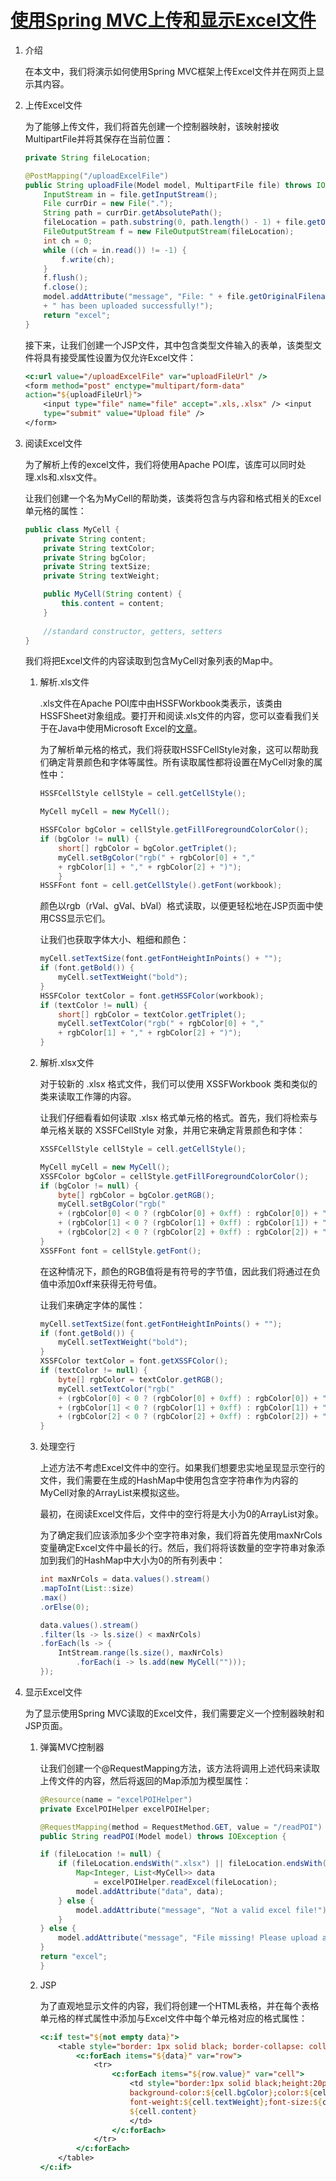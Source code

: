 # [使用Spring MVC上传和显示Excel文件](https://www.baeldung.com/spring-mvc-excel-files)

1. 介绍

    在本文中，我们将演示如何使用Spring MVC框架上传Excel文件并在网页上显示其内容。

2. 上传Excel文件

    为了能够上传文件，我们将首先创建一个控制器映射，该映射接收MultipartFile并将其保存在当前位置：

    ```java
    private String fileLocation;

    @PostMapping("/uploadExcelFile")
    public String uploadFile(Model model, MultipartFile file) throws IOException {
        InputStream in = file.getInputStream();
        File currDir = new File(".");
        String path = currDir.getAbsolutePath();
        fileLocation = path.substring(0, path.length() - 1) + file.getOriginalFilename();
        FileOutputStream f = new FileOutputStream(fileLocation);
        int ch = 0;
        while ((ch = in.read()) != -1) {
            f.write(ch);
        }
        f.flush();
        f.close();
        model.addAttribute("message", "File: " + file.getOriginalFilename() 
        + " has been uploaded successfully!");
        return "excel";
    }
    ```

    接下来，让我们创建一个JSP文件，其中包含类型文件输入的表单，该类型文件将具有接受属性设置为仅允许Excel文件：

    ```jsp
    <c:url value="/uploadExcelFile" var="uploadFileUrl" />
    <form method="post" enctype="multipart/form-data"
    action="${uploadFileUrl}">
        <input type="file" name="file" accept=".xls,.xlsx" /> <input
        type="submit" value="Upload file" />
    </form>
    ```

3. 阅读Excel文件

    为了解析上传的excel文件，我们将使用Apache POI库，该库可以同时处理.xls和.xlsx文件。

    让我们创建一个名为MyCell的帮助类，该类将包含与内容和格式相关的Excel单元格的属性：

    ```java
    public class MyCell {
        private String content;
        private String textColor;
        private String bgColor;
        private String textSize;
        private String textWeight;

        public MyCell(String content) {
            this.content = content;
        }
        
        //standard constructor, getters, setters
    }
    ```

    我们将把Excel文件的内容读取到包含MyCell对象列表的Map中。

    1. 解析.xls文件

        .xls文件在Apache POI库中由HSSFWorkbook类表示，该类由HSSFSheet对象组成。要打开和阅读.xls文件的内容，您可以查看我们关于在Java中使用Microsoft Excel的[文章](https://www.baeldung.com/java-microsoft-excel)。

        为了解析单元格的格式，我们将获取HSSFCellStyle对象，这可以帮助我们确定背景颜色和字体等属性。所有读取属性都将设置在MyCell对象的属性中：

        ```java
        HSSFCellStyle cellStyle = cell.getCellStyle();

        MyCell myCell = new MyCell();

        HSSFColor bgColor = cellStyle.getFillForegroundColorColor();
        if (bgColor != null) {
            short[] rgbColor = bgColor.getTriplet();
            myCell.setBgColor("rgb(" + rgbColor[0] + ","
            + rgbColor[1] + "," + rgbColor[2] + ")");
            }
        HSSFFont font = cell.getCellStyle().getFont(workbook);
        ```

        颜色以rgb（rVal、gVal、bVal）格式读取，以便更轻松地在JSP页面中使用CSS显示它们。

        让我们也获取字体大小、粗细和颜色：

        ```java
        myCell.setTextSize(font.getFontHeightInPoints() + "");
        if (font.getBold()) {
            myCell.setTextWeight("bold");
        }
        HSSFColor textColor = font.getHSSFColor(workbook);
        if (textColor != null) {
            short[] rgbColor = textColor.getTriplet();
            myCell.setTextColor("rgb(" + rgbColor[0] + ","
            + rgbColor[1] + "," + rgbColor[2] + ")");
        }
        ```

    2. 解析.xlsx文件

        对于较新的 .xlsx 格式文件，我们可以使用 XSSFWorkbook 类和类似的类来读取工作簿的内容。

        让我们仔细看看如何读取 .xlsx 格式单元格的格式。首先，我们将检索与单元格关联的 XSSFCellStyle 对象，并用它来确定背景颜色和字体：

        ```java
        XSSFCellStyle cellStyle = cell.getCellStyle();

        MyCell myCell = new MyCell();
        XSSFColor bgColor = cellStyle.getFillForegroundColorColor();
        if (bgColor != null) {
            byte[] rgbColor = bgColor.getRGB();
            myCell.setBgColor("rgb(" 
            + (rgbColor[0] < 0 ? (rgbColor[0] + 0xff) : rgbColor[0]) + ","
            + (rgbColor[1] < 0 ? (rgbColor[1] + 0xff) : rgbColor[1]) + ","
            + (rgbColor[2] < 0 ? (rgbColor[2] + 0xff) : rgbColor[2]) + ")");
        }
        XSSFFont font = cellStyle.getFont();
        ```

        在这种情况下，颜色的RGB值将是有符号的字节值，因此我们将通过在负值中添加0xff来获得无符号值。

        让我们来确定字体的属性：

        ```java
        myCell.setTextSize(font.getFontHeightInPoints() + "");
        if (font.getBold()) {
            myCell.setTextWeight("bold");
        }
        XSSFColor textColor = font.getXSSFColor();
        if (textColor != null) {
            byte[] rgbColor = textColor.getRGB();
            myCell.setTextColor("rgb("
            + (rgbColor[0] < 0 ? (rgbColor[0] + 0xff) : rgbColor[0]) + "," 
            + (rgbColor[1] < 0 ? (rgbColor[1] + 0xff) : rgbColor[1]) + "," 
            + (rgbColor[2] < 0 ? (rgbColor[2] + 0xff) : rgbColor[2]) + ")");
        }
        ```

    3. 处理空行

        上述方法不考虑Excel文件中的空行。如果我们想要忠实地呈现显示空行的文件，我们需要在生成的HashMap中使用包含空字符串作为内容的MyCell对象的ArrayList来模拟这些。

        最初，在阅读Excel文件后，文件中的空行将是大小为0的ArrayList对象。

        为了确定我们应该添加多少个空字符串对象，我们将首先使用maxNrCols变量确定Excel文件中最长的行。然后，我们将将该数量的空字符串对象添加到我们的HashMap中大小为0的所有列表中：

        ```java
        int maxNrCols = data.values().stream()
        .mapToInt(List::size)
        .max()
        .orElse(0);

        data.values().stream()
        .filter(ls -> ls.size() < maxNrCols)
        .forEach(ls -> {
            IntStream.range(ls.size(), maxNrCols)
                .forEach(i -> ls.add(new MyCell("")));
        });
        ```

4. 显示Excel文件

    为了显示使用Spring MVC读取的Excel文件，我们需要定义一个控制器映射和JSP页面。

    1. 弹簧MVC控制器

        让我们创建一个@RequestMapping方法，该方法将调用上述代码来读取上传文件的内容，然后将返回的Map添加为模型属性：

        ```java
        @Resource(name = "excelPOIHelper")
        private ExcelPOIHelper excelPOIHelper;

        @RequestMapping(method = RequestMethod.GET, value = "/readPOI")
        public String readPOI(Model model) throws IOException {

        if (fileLocation != null) {
            if (fileLocation.endsWith(".xlsx") || fileLocation.endsWith(".xls")) {
                Map<Integer, List<MyCell>> data
                    = excelPOIHelper.readExcel(fileLocation);
                model.addAttribute("data", data);
            } else {
                model.addAttribute("message", "Not a valid excel file!");
            }
        } else {
            model.addAttribute("message", "File missing! Please upload an excel file.");
        }
        return "excel";
        }
        ```

    2. JSP

        为了直观地显示文件的内容，我们将创建一个HTML表格，并在每个表格单元格的样式属性中添加与Excel文件中每个单元格对应的格式属性：

        ```jsp
        <c:if test="${not empty data}">
            <table style="border: 1px solid black; border-collapse: collapse;">
                <c:forEach items="${data}" var="row">
                    <tr>
                        <c:forEach items="${row.value}" var="cell">
                            <td style="border:1px solid black;height:20px;width:100px;
                            background-color:${cell.bgColor};color:${cell.textColor};
                            font-weight:${cell.textWeight};font-size:${cell.textSize}pt;">
                            ${cell.content}
                            </td>
                        </c:forEach>
                    </tr>
                </c:forEach>
            </table>
        </c:if>
        ```
